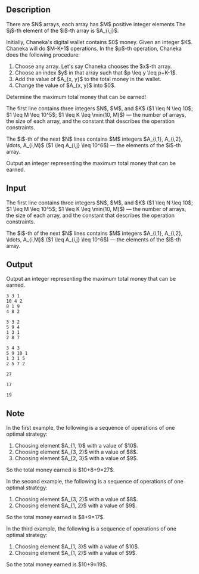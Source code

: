 ## Description

<div><p>There are $N$ arrays, each array has $M$ positive integer elements The $j$-th element of the $i$-th array is $A_{i,j}$.</p><p>Initially, Chaneka's digital wallet contains $0$ money. Given an integer $K$. Chaneka will do $M-K+1$ operations. In the $p$-th operation, Chaneka does the following procedure: </p><ol> <li> Choose any array. Let's say Chaneka chooses the $x$-th array. </li><li> Choose an index $y$ in that array such that $p \leq y \leq p+K-1$. </li><li> Add the value of $A_{x, y}$ to the total money in the wallet. </li><li> Change the value of $A_{x, y}$ into $0$. </li></ol><p>Determine the maximum total money that can be earned!</p></div><div class="input-specification"><p>The first line contains three integers $N$, $M$, and $K$ ($1 \leq N \leq 10$; $1 \leq M \leq 10^5$; $1 \leq K \leq \min(10, M)$) — the number of arrays, the size of each array, and the constant that describes the operation constraints.</p><p>The $i$-th of the next $N$ lines contains $M$ integers $A_{i,1}, A_{i,2}, \ldots, A_{i,M}$ ($1 \leq A_{i,j} \leq 10^6$) — the elements of the $i$-th array.</p></div><div class="output-specification"><p>Output an integer representing the maximum total money that can be earned.</p></div>

## Input

<p>The first line contains three integers $N$, $M$, and $K$ ($1 \leq N \leq 10$; $1 \leq M \leq 10^5$; $1 \leq K \leq \min(10, M)$) — the number of arrays, the size of each array, and the constant that describes the operation constraints.</p><p>The $i$-th of the next $N$ lines contains $M$ integers $A_{i,1}, A_{i,2}, \ldots, A_{i,M}$ ($1 \leq A_{i,j} \leq 10^6$) — the elements of the $i$-th array.</p>

## Output

<p>Output an integer representing the maximum total money that can be earned.</p>





```input1
3 3 1
10 4 2
8 1 9
4 8 2
```




```input2
3 3 2
5 9 4
1 3 1
2 8 7
```




```input3
3 4 3
5 9 10 1
1 3 1 5
2 5 7 2
```




```output1
27
```




```output2
17
```




```output3
19
```



## Note

<p>In the first example, the following is a sequence of operations of one optimal strategy:</p><ol> <li> Choosing element $A_{1, 1}$ with a value of $10$. </li><li> Choosing element $A_{3, 2}$ with a value of $8$. </li><li> Choosing element $A_{2, 3}$ with a value of $9$. </li></ol><p>So the total money earned is $10+8+9=27$.</p><p>In the second example, the following is a sequence of operations of one optimal strategy:</p><ol> <li> Choosing element $A_{3, 2}$ with a value of $8$. </li><li> Choosing element $A_{1, 2}$ with a value of $9$. </li></ol><p>So the total money earned is $8+9=17$.</p><p>In the third example, the following is a sequence of operations of one optimal strategy:</p><ol> <li> Choosing element $A_{1, 3}$ with a value of $10$. </li><li> Choosing element $A_{1, 2}$ with a value of $9$. </li></ol><p>So the total money earned is $10+9=19$.</p>
